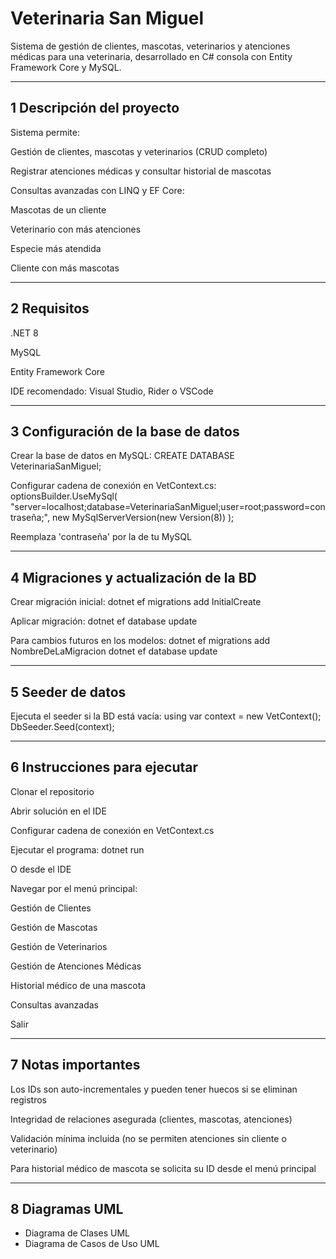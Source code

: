 #  Veterinaria San Miguel

Sistema de gestión de clientes, mascotas, veterinarios y atenciones médicas para una veterinaria, desarrollado en C# consola con Entity Framework Core y MySQL.

---

## 1 Descripción del proyecto
Sistema permite:

Gestión de clientes, mascotas y veterinarios (CRUD completo)

Registrar atenciones médicas y consultar historial de mascotas

Consultas avanzadas con LINQ y EF Core:

Mascotas de un cliente

Veterinario con más atenciones

Especie más atendida

Cliente con más mascotas


---

## 2 Requisitos
.NET 8

MySQL

Entity Framework Core

IDE recomendado: Visual Studio, Rider o VSCode

---

## 3 Configuración de la base de datos
Crear la base de datos en MySQL:
CREATE DATABASE VeterinariaSanMiguel;

Configurar cadena de conexión en VetContext.cs:
optionsBuilder.UseMySql(
"server=localhost;database=VeterinariaSanMiguel;user=root;password=contraseña;",
new MySqlServerVersion(new Version(8))
);

Reemplaza 'contraseña' por la de tu MySQL


---

## 4 Migraciones y actualización de la BD
Crear migración inicial:
dotnet ef migrations add InitialCreate

Aplicar migración:
dotnet ef database update

Para cambios futuros en los modelos:
dotnet ef migrations add NombreDeLaMigracion
dotnet ef database update


---

## 5 Seeder de datos
Ejecuta el seeder si la BD está vacía:
using var context = new VetContext();
DbSeeder.Seed(context);

---

## 6 Instrucciones para ejecutar
Clonar el repositorio

Abrir solución en el IDE

Configurar cadena de conexión en VetContext.cs

Ejecutar el programa:
dotnet run

O desde el IDE

Navegar por el menú principal:

Gestión de Clientes

Gestión de Mascotas

Gestión de Veterinarios

Gestión de Atenciones Médicas

Historial médico de una mascota

Consultas avanzadas

Salir

---

## 7 Notas importantes
Los IDs son auto-incrementales y pueden tener huecos si se eliminan registros

Integridad de relaciones asegurada (clientes, mascotas, atenciones)

Validación mínima incluida (no se permiten atenciones sin cliente o veterinario)

Para historial médico de mascota se solicita su ID desde el menú principal

---

## 8 Diagramas UML

* Diagrama de Clases UML
* Diagrama de Casos de Uso UML
